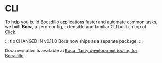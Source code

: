 # CLI

To help you build Bocadillo applications faster and automate common tasks, we built **Boca**, a zero-config, extensible and familiar CLI built on top of [Click].

::: tip CHANGED IN v0.11.0
Boca now ships as a separate package.
:::

Documentation is available at [Boca: Tasty development tooling for Bocadillo][boca].

[Click]: https://click.palletsprojects.com
[boca]: https://bocadilloproject.github.io/boca
